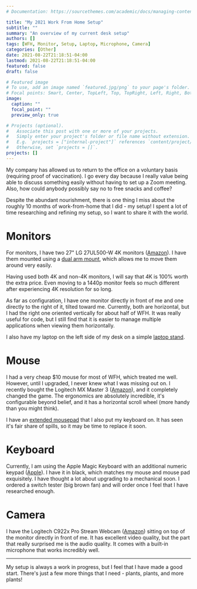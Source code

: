 ```yaml
---
# Documentation: https://sourcethemes.com/academic/docs/managing-content/

title: "My 2021 Work From Home Setup"
subtitle: ""
summary: "An overview of my current desk setup"
authors: []
tags: [WFH, Monitor, Setup, Laptop, Microphone, Camera]
categories: [Other]
date: 2021-08-22T21:18:51-04:00
lastmod: 2021-08-22T21:18:51-04:00
featured: false
draft: false

# Featured image
# To use, add an image named `featured.jpg/png` to your page's folder.
# Focal points: Smart, Center, TopLeft, Top, TopRight, Left, Right, BottomLeft, Bottom, BottomRight.
image:
  caption: ""
  focal_point: ""
  preview_only: true

# Projects (optional).
#   Associate this post with one or more of your projects.
#   Simply enter your project's folder or file name without extension.
#   E.g. `projects = ["internal-project"]` references `content/project/deep-learning/index.md`.
#   Otherwise, set `projects = []`.
projects: []
---
```


My company has allowed us to return to the office on a voluntary basis (requiring proof of vaccination). I go every day because I really value being able to discuss something easily without having to set up a Zoom meeting. Also, how could anybody possibly say no to free snacks and coffee?

Despite the abundant nourishment, there is one thing I miss about the roughly 10 months of work-from-home that I did - my setup! I spent a lot of time researching and refining my setup, so I want to share it with the world.

# Monitors

For monitors, I have two 27" LG 27UL500-W 4K monitors ([Amazon](https://smile.amazon.com/gp/product/B07PGL2WVS/ref=ppx_yo_dt_b_asin_title_o07_s01?ie=UTF8&psc=1)). I have them mounted using a [dual arm mount](https://smile.amazon.com/gp/product/B07MC9YX63/ref=ppx_yo_dt_b_asin_title_o07_s00?ie=UTF8&psc=1), which allows me to move them around very easily. 

Having used both 4K and non-4K monitors, I will say that 4K is 100% worth the extra price. Even moving to a 1440p monitor feels so much different after experiencing 4K resolution for so long.

As far as configuration, I have one monitor directly in front of me and one directly to the right of it, tilted toward me. Currently, both are horizontal, but I had the right one oriented vertically for about half of WFH. It was really useful for code, but I still find that it is easier to manage multiple applications when viewing them horizontally.

I also have my laptop on the left side of my desk on a simple [laptop stand](https://smile.amazon.com/dp/B00WRDS0AU/ref=twister_B011KOHEXU?_encoding=UTF8&psc=1).

# Mouse

I had a very cheap $10 mouse for most of WFH, which treated me well. However, until I upgraded, I never knew what I was missing out on. I recently bought the Logitech MX Master 3 ([Amazon](https://smile.amazon.com/gp/product/B07S395RWD/ref=ppx_yo_dt_b_asin_title_o01_s00?ie=UTF8&psc=1)), and it completely changed the game. The ergonomics are absolutely incredible, it's configurable beyond belief, and it has a horizontal scroll wheel (more handy than you might think). 

I have an [extended mousepad](https://smile.amazon.com/gp/product/B0788LMLZL/ref=ppx_yo_dt_b_asin_title_o04_s00?ie=UTF8&psc=1) that I also put my keyboard on. It has seen it's fair share of spills, so it may be time to replace it soon.

# Keyboard

Currently, I am using the Apple Magic Keyboard with an additional numeric keypad ([Apple](https://www.apple.com/shop/product/MQ052LL/A/magic-keyboard-with-numeric-keypad-us-english?fnode=edc42abb786ca1b7773285f06ef4610205228b9440553044f8e33d9f6aacde9535ba3fb4de8dad2b0540af00cc109e1163d4b5034aeb948dbfdc77b548cdc35bc4ae83b7561abec3b4bed8fce2bf38470ef05c57ccb31b557667784673f5319a)). I have it in black, which matches my mouse and mouse pad exquisitely. I have thought a lot about upgrading to a mechanical soon. I ordered a switch tester (big brown fan) and will order once I feel that I have researched enough.

# Camera

I have the Logitech C922x Pro Stream Webcam ([Amazon](https://smile.amazon.com/gp/product/B01LXCDPPK/ref=ppx_yo_dt_b_asin_title_o09_s00?ie=UTF8&psc=1)) sitting on top of the monitor directly in front of me. It has excellent video quality, but the part that really surprised me is the audio quality. It comes with a built-in microphone that works incredibly well.

---

My setup is always a work in progress, but I feel that I have made a good start. There's just a few more things that I need - plants, plants, and more plants!